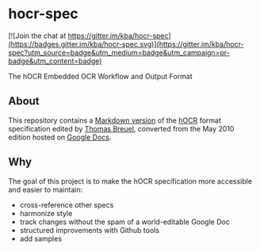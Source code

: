hocr-spec
=========

[![Join the chat at https://gitter.im/kba/hocr-spec](https://badges.gitter.im/kba/hocr-spec.svg)](https://gitter.im/kba/hocr-spec?utm_source=badge&utm_medium=badge&utm_campaign=pr-badge&utm_content=badge)

The hOCR Embedded OCR Workflow and Output Format

## About

This repository contains a [Markdown version](./hocr-spec.md) of the
[hOCR](https://en.wikipedia.org/wiki/HOCR) format specification edited by
[Thomas Breuel](https://github.com/tmbdev), converted from the May 2010 edition
hosted on [Google
Docs](https://docs.google.com/document/d/1QQnIQtvdAC_8n92-LhwPcjtAUFwBlzE8EWnKAxlgVf0/preview).

## Why

The goal of this project is to make the hOCR specification more accessible and
easier to maintain:

* cross-reference other specs
* harmonize style
* track changes without the spam of a world-editable Google Doc
* structured improvements with Github tools
* add samples
